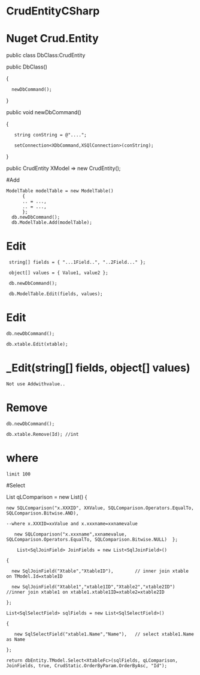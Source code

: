 # CrudEntityCSharp

# Nuget Crud.Entity

public class DbClass:CrudEntity

   public DbClass()

   {

      newDbCommand();

   }

   public void newDbCommand()

   {

       string conString = @"....";

       setConnection<XDbCommand,XSQlConnection>(conString);

   }

   public CrudEntity<XModel> XModel => new CrudEntity<XModel>();


#Add

    ModelTable modelTable = new ModelTable()
          {
          .. = ...,
          .. = ...,
          };
      db.newDbCommand();
      db.ModelTable.Add(modelTable);

# Edit

     string[] fields = { "...1Field..", "..2Field..." };

     object[] values = { Value1, value2 };

     db.newDbCommand();

     db.ModelTable.Edit(fields, values);

# Edit<T>

    db.newDbCommand();

    db.xtable.Edit(xtable);

# _Edit(string[] fields, object[] values)

    Not use Addwithvalue..

# Remove

    db.newDbCommand();

    db.xtable.Remove(Id); //int

# where

    limit 100

#Select

 List<SQLComparison> qLComparison = new List<SQLComparison>()
    {  

    new SQLComparison("x.XXXID", XXValue, SQLComparison.Operators.EqualTo, SQLComparison.Bitwise.AND),  

    --where x.XXXID=xxValue and x.xxxname=xxnamevalue

       new SQLComparison("x.xxxname",xxnamevalue, SQLComparison.Operators.EqualTo, SQLComparison.Bitwise.NULL)  };

        List<SqlJoinField> JoinFields = new List<SqlJoinField>()

    {   

      new SqlJoinField("Xtable","XtableID"),        // inner join xtable on TModel.Id=xtableID

      new SqlJoinField("Xtable1","xtable1ID","Xtable2","xtable2ID")  //inner join xtable1 on xtable1.xtable1ID=xtable2=xtable2ID

    };
    
    List<SqlSelectField> sqlFields = new List<SqlSelectField>()   
    
    {
    
       new SqlSelectField("xtable1.Name","Name"),   // select xtable1.Name as Name
    
    };
    
    return dbEntity.TModel.Select<XtableFc>(sqlFields, qLComparison, JoinFields, true, CrudStatic.OrderByParam.OrderByAsc, "Id");


